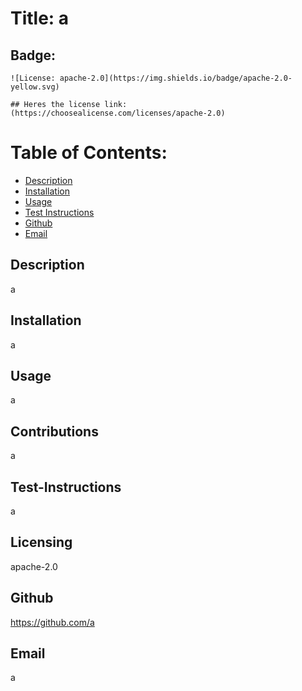 # Title: a


## Badge: 

    ![License: apache-2.0](https://img.shields.io/badge/apache-2.0-yellow.svg) 

    ## Heres the license link: (https://choosealicense.com/licenses/apache-2.0)


# Table of Contents:
- [Description](#description)
- [Installation](#installation)
- [Usage](#usage)
- [Test Instructions](#test-instructions)
- [Github](#github)
- [Email](#email)


## Description 
a

## Installation 
a

## Usage 
a

## Contributions 
a

## Test-Instructions 
a

## Licensing 
apache-2.0

## Github 
https://github.com/a

## Email 
a